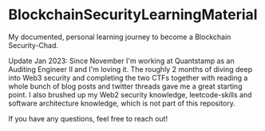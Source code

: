 # BlockchainSecurityLearningMaterial

My documented, personal learning journey to become a Blockchain Security-Chad.


Update Jan 2023: Since November I'm working at Quantstamp as an Auditing Engineer II and I'm loving it. The roughly 2 months of diving deep into Web3 security and completing the two CTFs together with reading a whole bunch of blog posts and twitter threads gave me a great starting point. I also brushed up my Web2 security knowledge, leetcode-skills and software architecture knowledge, which is not part of this repository. 

If you have any questions, feel free to reach out!

